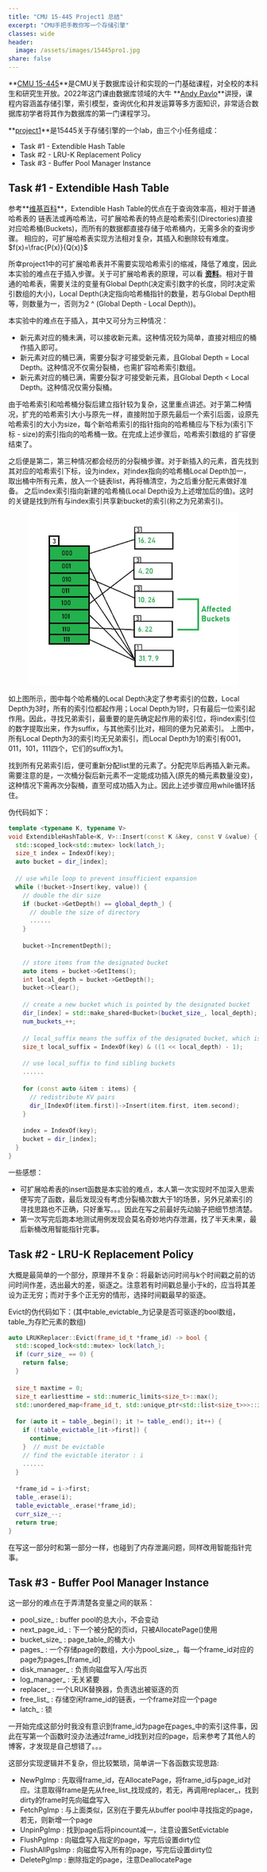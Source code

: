 ```yaml
---
title: "CMU 15-445 Project1 总结"  
excerpt: "CMU手把手教你写一个存储引擎"
classes: wide
header:
  image: /assets/images/15445pro1.jpg
share: false
---
```


**[CMU 15-445](https://15445.courses.cs.cmu.edu/fall2022/)**是CMU关于数据库设计和实现的一门基础课程，对全校的本科生和研究生开放。2022年这门课由数据库领域的大牛 **[Andy Pavlo](http://www.cs.cmu.edu/~pavlo/)**讲授，课程内容涵盖存储引擎，索引模型，查询优化和并发运算等多方面知识，非常适合数据库初学者将其作为数据库的第一门课程学习。

**[project1](https://15445.courses.cs.cmu.edu/fall2022/project1/)**是15445关于存储引擎的一个lab，由三个小任务组成：

  * Task #1 - Extendible Hash Table
  * Task #2 - LRU-K Replacement Policy
  * Task #3 - Buffer Pool Manager Instance

## Task #1 - Extendible Hash Table

参考**[维基百科](https://en.wikipedia.org/wiki/Extendible_hashing)**，Extendible Hash Table的优点在于查询效率高，相对于普通哈希表的
链表法或再哈希法，可扩展哈希表的特点是哈希索引(Directories)直接对应哈希桶(Buckets)，而所有的数据都直接存储于哈希桶内，无需多余的查询步骤。
相应的，可扩展哈希表实现方法相对复杂，其插入和删除较有难度。$f(x)=\frac{P(x)}{Q(x)}$

所幸project1中的可扩展哈希表并不需要实现哈希索引的缩减，降低了难度，因此本实验的难点在于插入步骤。关于可扩展哈希表的原理，可以看
**[资料](https://www.geeksforgeeks.org/extendible-hashing-dynamic-approach-to-dbms/)**。相对于普通的哈希表，需要关注的变量有Global Depth(决定索引数字的长度，同时决定索引数组的大小)，Local Depth(决定指向哈希桶指针的数量，若与Global Depth相等，则数量为一，否则为2 ^ (Global Depth - Local Depth))。

本实验中的难点在于插入，其中又可分为三种情况：

  * 新元素对应的桶未满，可以接收新元素。这种情况较为简单，直接对相应的桶作插入即可。
  * 新元素对应的桶已满，需要分裂才可接受新元素，且Global Depth = Local Depth。这种情况不仅需分裂桶，也需扩容哈希索引数组。
  * 新元素对应的桶已满，需要分裂才可接受新元素，且Global Depth < Local Depth。这种情况仅需分裂桶。

由于哈希索引和哈希桶分裂后建立指针较为复杂，这里重点讲述。对于第二种情况，扩充的哈希索引大小与原先一样，直接附加于原先最后一个索引后面，设原先
哈希索引的大小为size，每个新哈希索引的指针指向的哈希桶应与下标为(索引下标 - size)的索引指向的哈希桶一致。在完成上述步骤后，哈希索引数组的
扩容便结束了。

之后便是第二，第三种情况都会经历的分裂桶步骤。对于新插入的元素，首先找到其对应的哈希索引下标，设为index，对index指向的哈希桶Local Depth加一，
取出桶中所有元素，放入一个链表list，再将桶清空，为之后重分配元素做好准备。
之后index索引指向新建的哈希桶(Local Depth设为上述增加后的值)。这时的关键是找到所有与index索引共享新bucket的索引(称之为兄弟索引)。

<figure>
    <a href="/assets/images/extendiblehashing.jpg"><img src="/assets/images/extendiblehashing.jpg"></a>
</figure>

如上图所示，图中每个哈希桶的Local Depth决定了参考索引的位数，Local Depth为3时，所有的索引位都起作用；Local Depth为1时，只有最后一位索引起作用。因此，寻找兄弟索引，最重要的是先确定起作用的索引位，将index索引位的数字提取出来，作为suffix，与其他索引比对，相同的便为兄弟索引。
上图中，所有Local Depth为3的索引均无兄弟索引，而Local Depth为1的索引有001，011，101，111四个，它们的suffix为1。

找到所有兄弟索引后，便可重新分配list里的元素了。分配完毕后再插入新元素。需要注意的是，一次桶分裂后新元素不一定能成功插入(原先的桶元素数量没变)，这种情况下需再次分裂桶，直至可成功插入为止。因此上述步骤应用while循环括住。

伪代码如下：

```c++
template <typename K, typename V>
void ExtendibleHashTable<K, V>::Insert(const K &key, const V &value) {
  std::scoped_lock<std::mutex> lock(latch_);
  size_t index = IndexOf(key);
  auto bucket = dir_[index];

  // use while loop to prevent insufficient expansion
  while (!bucket->Insert(key, value)) {
    // double the dir size
    if (bucket->GetDepth() == global_depth_) {
      // double the size of directory
      ......
    }

    bucket->IncrementDepth();

    // store items from the designated bucket
    auto items = bucket->GetItems();
    int local_depth = bucket->GetDepth();
    bucket->Clear();

    // create a new bucket which is pointed by the designated bucket
    dir_[index] = std::make_shared<Bucket>(bucket_size_, local_depth);
    num_buckets_++;

    // local_suffix means the suffix of the designated bucket, which is used to filter the sibling buckets
    size_t local_suffix = IndexOf(key) & ((1 << local_depth) - 1);

    // use local_suffix to find sibling buckets
    ......

    for (const auto &item : items) {
      // redistribute KV pairs
      dir_[IndexOf(item.first)]->Insert(item.first, item.second);
    }

    index = IndexOf(key);
    bucket = dir_[index];
  }
}
```

一些感想：

  * 可扩展哈希表的insert函数是本实验的难点，本人第一次实现时不加深入思索便写完了函数，最后发现没有考虑分裂桶次数大于1的场景，另外兄弟索引的寻找思路也不正确，只好重写。。。因此在写之前最好先动脑子把细节想清楚。
  * 第一次写完后跑本地测试用例发现会莫名奇妙地内存泄漏，找了半天未果，最后新桶改用智能指针完事。

## Task #2 - LRU-K Replacement Policy

大概是最简单的一个部分，原理并不复杂：将最新访问时间与k个时间戳之前的访问时间作差，选出最大的差，驱逐之。注意若有时间戳总量小于k的，应当将其差设为正无穷；而对于多个正无穷的情形，选择时间戳最早的驱逐。

Evict的伪代码如下：(其中table_evictable_为记录是否可驱逐的bool数组，table_为存贮元素的数组)

```c++
auto LRUKReplacer::Evict(frame_id_t *frame_id) -> bool {
  std::scoped_lock<std::mutex> lock(latch_);
  if (curr_size_ == 0) {
    return false;
  }

  size_t maxtime = 0;
  size_t earliesttime = std::numeric_limits<size_t>::max();
  std::unordered_map<frame_id_t, std::unique_ptr<std::list<size_t>>>::iterator i;

  for (auto it = table_.begin(); it != table_.end(); it++) {
    if (!table_evictable_[it->first]) {
      continue;
    }  // must be evictable
    // find the evictable iterator : i
    ......
  }

  *frame_id = i->first;
  table_.erase(i);
  table_evictable_.erase(*frame_id);
  curr_size_--;
  return true;
}
```

在写这一部分时和第一部分一样，也碰到了内存泄漏问题，同样改用智能指针完事。

## Task #3 - Buffer Pool Manager Instance

这一部分的难点在于弄清楚各变量之间的联系：

  * pool_size_ : buffer pool的总大小，不会变动
  * next_page_id_ : 下一个被分配的页id，只被AllocatePage()使用
  * bucket_size_ : page_table_的桶大小
  * pages_ : 一个存储page的数组，大小为pool_size_，每一个frame_id对应的page为pages_[frame_id] 
  * disk_manager_ : 负责向磁盘写入/写出页
  * log_manager_ : 无关紧要
  * replacer_ : 一个LRUK替换器，负责选出被驱逐的页
  * free_list_ : 存储空闲frame_id的链表，一个frame对应一个page
  * latch_ : 锁

一开始完成这部分时我没有意识到frame_id为page在pages_中的索引这件事，因此在写第一个函数时没办法通过frame_id找到对应的page，后来参考了其他人的博客，才发现是自己想错了。。。

这部分实现逻辑并不复杂，但比较繁琐，简单讲一下各函数实现思路:
  
  * NewPgImp : 先取得frame_id，在AllocatePage，将frame_id与page_id对应。注意取得frame是先从free_list_找现成的，若无，再调用replacer_，找到dirty的frame时先向磁盘写入
  * FetchPgImp : 与上面类似，区别在于要先从buffer pool中寻找指定的page，若无，则新增一个page
  * UnpinPgImp : 找到page后将pincount减一，注意设置SetEvictable
  * FlushPgImp : 向磁盘写入指定的page，写完后设置dirty位
  * FlushAllPgsImp : 向磁盘写入所有的page，写完后设置dirty位
  * DeletePgImp : 删除指定的page，注意DeallocatePage